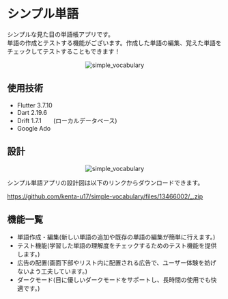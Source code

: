 <h1>シンプル単語</h1>
<p>シンプルな見た目の単語帳アプリです。<br> 単語の作成とテストする機能がございます。作成した単語の編集、覚えた単語をチェックしてテストすることもできます！</p>
<div align="center">
  <img src="https://github.com/kenta-u17/simple-vocabulary/assets/87677449/bbb738eb-b016-45a9-a167-9fd6c48163d5" alt="simple_vocabulary" style="">
</div>
<h2>使用技術</h2>
<ul>
  <li>Flutter 3.7.10</li>
  <li>Dart 2.19.6</li>
  <li>Drift 1.7.1　　(ローカルデータベース)</li>
  <li>Google Ado</li>
</ul>

<h2>設計</h2>
<div align="center">
  <img src="https://github.com/kenta-u17/simple-vocabulary/assets/87677449/19a414c9-6b06-47aa-b039-edb231222191" alt="simple_vocabulary" style="">
</div>
<p>シンプル単語アプリの設計図は以下のリンクからダウンロードできます。</p>
<a href="https://github.com/kenta-u17/simple-vocabulary/files/13466002/_.zip">https://github.com/kenta-u17/simple-vocabulary/files/13466002/_.zip</a>

<h2>機能一覧</h2>
<ul>
  <li>単語作成・編集(新しい単語の追加や既存の単語の編集が簡単に行えます。)</li>
  <li>テスト機能(学習した単語の理解度をチェックするためのテスト機能を提供します。)</li>
  <li>広告の配置(画面下部やリスト内に配置される広告で、ユーザー体験を妨げないよう工夫しています。)</li>
  <li>ダークモード(目に優しいダークモードをサポートし、長時間の使用でも快適です。)</li>
</ul>

